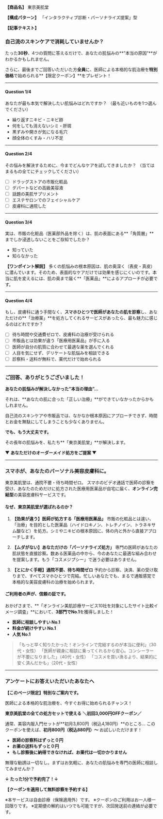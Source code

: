 **【商品名】**
東京美肌堂

**【構成パターン】**
「インタラクティブ診断・パーソナライズ提案」型

**【記事テキスト】**
### **自己流のスキンケアで消耗していませんか？**

たった**30秒**、4つの質問に答えるだけで、あなたの肌悩みの**”本当の原因”**がわかるかもしれません。

さらに、最後までご回答いただいた方**全員**に、医師による本格的な肌治療を**特別価格**で始められる**【限定クーポン】**をプレゼント！

---

#### **Question 1/4**

あなたが最も本気で解決したい肌悩みはどれですか？
（最も近いものを1つ選んでください）

-   繰り返すニキビ・ニキビ跡
-   何をしても消えないシミ・肝斑
-   黒ずみや開きが気になる毛穴
-   顔全体のくすみ・ハリ不足

---

#### **Question 2/4**

その悩みを解決するために、今までどんなケアを試してきましたか？
（当てはまるもの全てにチェックしてください）

-   [ ] ドラッグストアの市販化粧品
-   [ ] デパートなどの高級美容液
-   [ ] 話題の美肌サプリメント
-   [ ] エステサロンでのフェイシャルケア
-   [ ] 皮膚科に通院した

---

#### **Question 3/4**

実は、市販の化粧品（医薬部外品を除く）は、肌の表面にある**「角質層」**までしか浸透しないことをご存知でしたか？

-   知っていた
-   知らなかった

**【ワンポイント解説】**
多くの肌悩みの根本原因は、肌の奥深く（表皮・真皮）に潜んでいます。そのため、表面的なケアだけでは効果を感じにくいのです。本当に肌を変えるには、肌の奥まで届く**「医薬品」**によるアプローチが必要です。

---

#### **Question 4/4**

もし、皮膚科に通う手間なく、**スマホひとつで医師があなたの肌を診察**し、あなただけの**「治療薬」**を処方してくれるサービスがあったら、最も魅力に感じるのはどれですか？

-   [ ] 待ち時間や交通費ゼロで、皮膚科の治療が受けられる
-   [ ] 市販品とは効果が違う「医療用医薬品」が手に入る
-   [ ] 医師が自分の肌質に合わせて最適な薬を選んでくれる
-   [ ] 人目を気にせず、デリケートな肌悩みを相談できる
-   [ ] 診察料・送料が無料で、薬代だけで始められる

---

### **ご回答、ありがとうございました！**

**あなたの肌悩みが解決しなかった”本当の理由”...**

それは、**あなたの肌に合った「正しい治療」**ができていなかったからかもしれません。

自己流のスキンケアや市販品では、なかなか根本原因にアプローチできず、時間とお金を無駄にしてしまうことも少なくありません。

**でも、もう大丈夫です。**

その長年の肌悩みを、私たち**「東京美肌堂」**が解決します。

**▼ あなただけのオーダーメイド処方をご提案 ▼**

---

### **スマホが、あなたのパーソナル美容皮膚科に。**

東京美肌堂は、通院不要・待ち時間ゼロ。
スマホのビデオ通話で医師の診察を受け、あなたのためだけに処方された医療用医薬品が自宅に届く、**オンライン完結型**の美容皮膚科サービスです。

#### **なぜ、東京美肌堂が選ばれるのか？**

1.  **【効果が違う】医師が処方する「医療用医薬品」**
    市販の化粧品とは違い、「治療」を目的とした医薬品（ハイドロキノン、トレチノイン、トラネキサム酸など）を処方。シミやニキビの根本原因に、体の内と外から直接アプローチします。

2.  **【ムダがない】あなただけの「パーソナライズ処方」**
    専門の医師があなたの肌状態を直接診察。数ある医薬品の中から、今のあなたに最適な組み合わせを提案します。もう「コスメジプシー」で迷う必要はありません。

3.  **【とにかく手軽】通院不要、待ち時間ゼロ**
    予約から診察、決済、薬の受け取りまで、すべてスマホひとつで完結。忙しいあなたでも、まるで通販感覚で本格的な美容皮膚科の治療を始められます。

#### **ご利用者の声が、信頼の証です。**

おかげさまで、**「オンライン美肌診療サービス10社を対象にしたサイト比較イメージ調査」**において、**3部門でNo.1**を獲得しました！

*   **医師に相談しやすい No.1**
*   **料金が続けやすい No.1**
*   **人気 No.1**

> 「もっと早く知りたかった！オンラインで完結するのが本当に便利」（30代・女性）
> 「医師が親身に相談に乗ってくれるから安心。コンシーラーが不要になりました」（40代・女性）
> 「コスメを買い漁るより、結果的に安く済んだかも」（20代・女性）

---

### **アンケートにお答えいただいたあなたへ**

**【このページ限定】特別なご案内です。**

医師による本格的な肌治療を、今すぐお得に始められるチャンス！

**東京美肌堂の全ての処方セットで使える**
**＼初回3,000円OFFクーポン／**

通常、美容内服入門セットが**初月3,800円（税込4,180円）**のところ…
このクーポンを使えば、**初月800円（税込880円）〜** お試しいただけます！

-   **医師の診察料はずっと０円**
-   **お薬の送料もずっと０円**
-   **もし診察後に納得できなければ、お薬代は一切かかりません**

無理な勧誘は一切なし。まずはお気軽に、あなたの肌悩みを専門の医師に相談してみませんか？

**↓ たった1分で予約完了！↓**

**【クーポンを適用して無料診察を予約する】**

※本サービスは自由診療（保険適用外）です。
※クーポンのご利用はお一人様一回限りです。
※定期便の解約はいつでも可能ですが、次回発送前の連絡が必要です。
